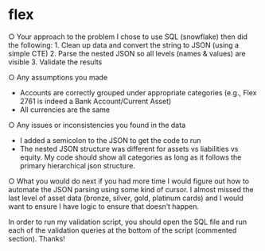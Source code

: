 # flex
○ Your approach to the problem
 I chose to use SQL (snowflake) then did the following: 
	1. Clean up data and convert the string to JSON (using a simple CTE)
	2. Parse the nested JSON so all levels (names & values) are visible 
	3. Validate the results 

○ Any assumptions you made
- Accounts are correctly grouped under appropriate categories (e.g., Flex 2761 is indeed a Bank Account/Current Asset)
- All currencies are the same

○ Any issues or inconsistencies you found in the data
- I added a semicolon to the JSON to get the code to run
- The nested JSON structure was different for assets vs liabilities vs equity. My code should show all categories as long as it follows the primary hierarchical json structure. 

○ What you would do next if you had more time
I would figure out how to automate the JSON parsing using some kind of cursor. I almost missed the last level of asset data (bronze, silver, gold, platinum cards) and I would want to ensure I have logic to ensure that doesn’t happen. 

In order to run my validation script, you should open the SQL file and run each of the validation queries at the bottom of the script (commented section). Thanks! 
